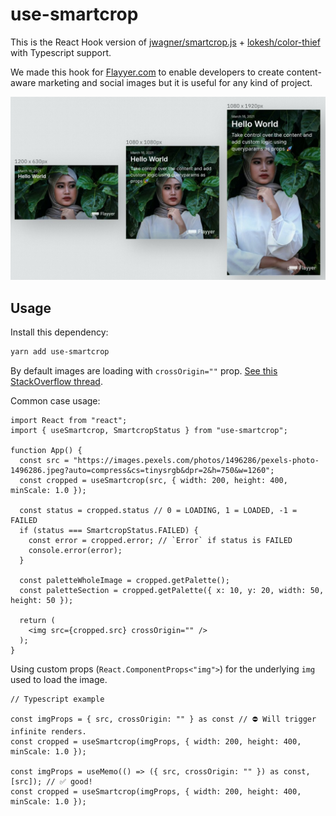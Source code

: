 # use-smartcrop

This is the React Hook version of [jwagner/smartcrop.js](https://github.com/jwagner/smartcrop.js/) + [lokesh/color-thief](https://github.com/lokesh/color-thief) with Typescript support.

We made this hook for [Flayyer.com](https://flayyer.com?ref=github) to enable developers to create content-aware marketing and social images but it is useful for any kind of project.

![example of content aware cropping](.github/image.jpeg)

## Usage

Install this dependency:

```sh
yarn add use-smartcrop
```

By default images are loading with `crossOrigin=""` prop. [See this StackOverflow thread](https://stackoverflow.com/questions/22097747/how-to-fix-getimagedata-error-the-canvas-has-been-tainted-by-cross-origin-data).

Common case usage:

```tsx
import React from "react";
import { useSmartcrop, SmartcropStatus } from "use-smartcrop";

function App() {
  const src = "https://images.pexels.com/photos/1496286/pexels-photo-1496286.jpeg?auto=compress&cs=tinysrgb&dpr=2&h=750&w=1260";
  const cropped = useSmartcrop(src, { width: 200, height: 400, minScale: 1.0 });

  const status = cropped.status // 0 = LOADING, 1 = LOADED, -1 = FAILED
  if (status === SmartcropStatus.FAILED) {
    const error = cropped.error; // `Error` if status is FAILED
    console.error(error);
  }

  const paletteWholeImage = cropped.getPalette();
  const paletteSection = cropped.getPalette({ x: 10, y: 20, width: 50, height: 50 });

  return (
    <img src={cropped.src} crossOrigin="" />
  );
}
```

Using custom props (`React.ComponentProps<"img">`) for the underlying `img` used to load the image.

```tsx
// Typescript example

const imgProps = { src, crossOrigin: "" } as const // ⛔️ Will trigger infinite renders.
const cropped = useSmartcrop(imgProps, { width: 200, height: 400, minScale: 1.0 });

const imgProps = useMemo(() => ({ src, crossOrigin: "" }) as const, [src]); // ✅ good!
const cropped = useSmartcrop(imgProps, { width: 200, height: 400, minScale: 1.0 });
```
